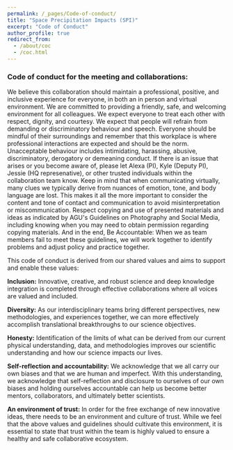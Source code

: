 ```yaml
---
permalink: /_pages/Code-of-conduct/
title: "Space Precipitation Impacts (SPI)"
excerpt: "Code of Conduct"
author_profile: true
redirect_from: 
  - /about/coc
  - /coc.html
---
```



### Code of conduct for the meeting and collaborations:

 
We believe this collaboration should maintain a professional, positive, and inclusive experience for everyone, in both an in person and virtual environment. We are committed to providing a friendly, safe, and welcoming environment for all colleagues. We expect everyone to treat each other with respect, dignity, and courtesy. We expect that people will refrain from demanding or discriminatory behaviour and speech. Everyone should be mindful of their surroundings and remember that this workplace is where professional interactions are expected and should be the norm. Unacceptable behaviour includes intimidating, harassing, abusive, discriminatory, derogatory or demeaning conduct. If there is an issue that arises or you become aware of, please let Alexa (PI), Kyle (Deputy PI), Jessie (HQ represenative), or other trusted individuals within the collaboration team know.  Keep in mind that when communicating virtually, many clues we typically derive from nuances of emotion, tone, and body language are lost. This makes it all the more important to consider the content and tone of contact and communication to avoid misinterpretation or miscommunication. Respect copying and use of presented materials and ideas as indicated by AGU's Guidelines on Photography and Social Media, including knowing when you may need to obtain permission regarding copying materials. And in the end, Be Accountable: When we as team members fail to meet these guidelines, we will work together to identify problems and adjust policy and practice together. 


This code of conduct is derived from our shared values and aims to support and enable these values:   
        	        	        	                       
**Inclusion:** Innovative, creative, and robust science and deep knowledge integration is completed through effective collaborations where all voices are valued and included.

**Diversity:**  As our interdisciplinary teams bring different perspectives, new methodologies, and experiences together, we can more effectively accomplish translational breakthroughs to our science objectives.

**Honesty:** Identification of the limits of what can be derived from our current physical understanding, data, and methodologies improves our scientific understanding and how our science impacts our lives.

**Self-reflection and accountability:** We acknowledge that we all carry our own biases and that we are human and imperfect. With this understanding, we acknowledge that self-reflection and disclosure to ourselves of our own biases and holding ourselves accountable can help us become better mentors, collaborators, and ultimately better scientists.

**An environment of trust:** In order for the free exchange of new innovative ideas, there needs to be an environment and culture of trust. While we feel that the above values and guidelines should cultivate this environment, it is essential to state that trust within the team is highly valued to ensure a healthy and safe collaborative ecosystem. 
